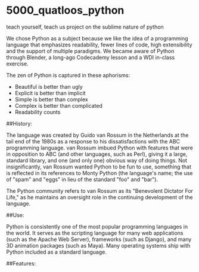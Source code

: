 # 5000_quatloos_python
teach yourself, teach us project on the sublime nature of python

We chose Python as a subject because we like the idea of a programming language that emphasizes readability, fewer lines of code, high extensibility and the support of multiple paradigms. We became aware of Python through Blender, a long-ago Codecademy lesson and a WDI in-class exercise.

The zen of Python is captured in these aphorisms:

+ Beautiful is better than ugly
+ Explicit is better than implicit
+ Simple is better than complex
+ Complex is better than complicated
+ Readability counts


##History:

The language was created by Guido van Rossum in the Netherlands at the tail end of the 1980s as a response to his dissatisfactions with the ABC programming language. van Rossum imbued Python with features that were in opposition to ABC (and other languages, such as Perl), giving it a large, standard library, and one (and only one) obvious way of doing things. Not insignificantly, van Rossum wanted Python to be fun to use, something that is reflected in its references to Monty Python (the language's name; the use of "spam" and "eggs" in lieu of the standard "foo" and "bar").

The Python community refers to van Rossum as its "Benevolent Dictator For Life," as he maintains an oversight role in the continuing development of the language.


##Use:

Python is consistently one of the most popular programming languages in the world. It serves as the scripting language for many web applications (such as the Apache Web Server), frameworks (such as Django), and many 3D animation packages (such as Maya). Many operating systems ship with Python included as a standard language. 


##Features:


